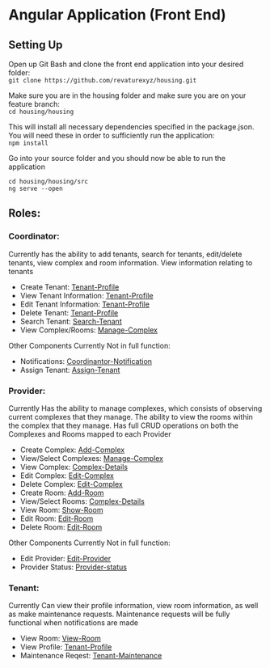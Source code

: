 # Angular Application (Front End) <br/>
## Setting Up

Open up Git Bash and clone the front end application into your desired folder: <br/>
`git clone https://github.com/revaturexyz/housing.git`

Make sure you are in the housing folder and make sure you are on your feature branch: <br/>
`cd housing/housing`

This will install all necessary dependencies specified in the package.json.
You will need these in order to sufficiently run the application: <br/>
`npm install`

Go into your source folder and you should now be able to run the application <br/>
```
cd housing/housing/src
ng serve --open
```



## Roles:
### Coordinator:
Currently has the ability to add tenants, search for tenants, edit/delete tenants, view complex and room information. View information relating to tenants

- Create Tenant: [Tenant-Profile]
- View Tenant Information: [Tenant-Profile]
- Edit Tenant Information: [Tenant-Profile]
- Delete Tenant: [Tenant-Profile]
- Search Tenant: [Search-Tenant]
- View Complex/Rooms: [Manage-Complex]

Other Components Currently Not in full function:
- Notifications: [Coordinantor-Notification]
- Assign Tenant: [Assign-Tenant]

### Provider:
Currently Has the ability to manage complexes, which consists of observing current complexes that they manage. The ability to view the rooms within the complex that they manage. Has full CRUD operations on both the Complexes and Rooms mapped to each Provider

- Create Complex: [Add-Complex]
- View/Select Complexes: [Manage-Complex]
- View Complex: [Complex-Details]
- Edit Complex: [Edit-Complex]
- Delete Complex: [Edit-Complex]
- Create Room: [Add-Room]
- View/Select Rooms: [Complex-Details]
- View Room: [Show-Room]
- Edit Room: [Edit-Room]
- Delete Room: [Edit-Room]

Other Components Currently Not in full function:

- Edit Provider: [Edit-Provider]
- Provider Status: [Provider-status]


### Tenant:
Currently Can view their profile information, view room information, as well as make maintenance requests. Maintenance requests will be fully functional when notifications are made

- View Room: [View-Room]
- View Profile: [Tenant-Profile]
- Maintenance Reqest: [Tenant-Maintenance]



[Tenant-Profile]: Components/Tenant-profile.md
[Search-Tenant]: Components/Search-tenant.md
[Assign-Tenant]: Components/Assign-tenant-to-room.md
[Coordinantor-Notification]: Components/Coordinantor-notification.md

[Manage-Complex]: Components/Manage-Complex/Manage-Complex.md
[Add-Complex]: Components/Manage-Complex/Add-complex.md
[Complex-Details]: Components/Manage-Complex/Complex-details.md
[Edit-Complex]: Components/Manage-Complex/Edit-complex.md
[Edit-Room]: Components/Manage-Complex/Edit-room.md
[Show-Room]: Components/Manage-Complex/Show-room.md
[Add-Room]: Components/Manage-Complex/Add-room.md
[Edit-Provider]: Components/Edit-provider.md
[Provider-Status]: Components/Provider-status.md

[View-Room]: Components/View-room.md
[Tenant-Maintenance]: Components/Tenant-maintenance.md
